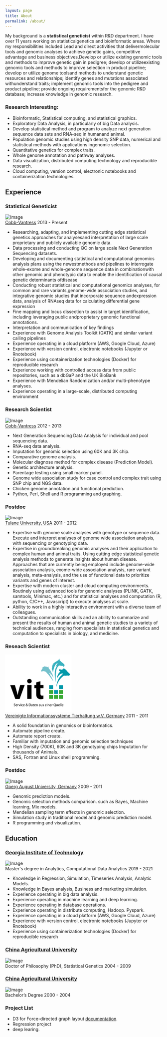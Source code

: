 ```yaml
---
layout: page
title: About
permalink: /about/
---
```


My background is a **statistical geneticist** within R&D department. I have over 11 years working on statisticalgenetics and bioinformatic areas. Where my responsibilities included Lead and direct activities that delivermolecular tools and genomic analyses to achieve genetic gains, competitive advantage and business objectives.Develop or utilize existing genomic tools and methods to improve genetic gain in pedigree; develop or utilizeexisting genomic tools and methods to improve selection in product pipeline; develop or utilize genome toolsand methods to understand genetic resources and relationships; identify genes and mutations associated withunderstand traits; implement genomic tools into the pedigree and product pipeline; provide ongoing requirementsfor the genomic R&D database; increase knowledge in genomic research.

### **Research Interesting**:

* Bioinformatic, Statistical computing, and statistical graphics.  
* Exploratory Data Analysis, in particularly of big Data analysis.  
* Develop statistical method and program to analyze next generation sequence data sets and RNA-seq in humanand animal.  
* Population genomic studies using high density SNP data, numerical and statistical methods with applications ingenomic selection.  
* Quantitative genetics for complex traits.  
* Whole genome annotation and pathway analyses.  
* Data visualization, distributed computing technology and reproducible research.  
* Cloud computing, version control, electronic notebooks and containerization technologies.  



## **Experience**

### Statistical Geneticist
![Image](https://www.cobb-vantress.com/assets/Uploads/eeea173a08/cobb-logo.png)   
[Cobb-Vantress](https://www.cobb-vantress.com/) 2013 - Present 

* Researching, adapting, and implementing cutting edge statistical genetics approaches for analysesand interpretation of large scale proprietary and publicly available genomic data.  
* Data processing and conducting QC on large scale Next Generation Sequencing datasets.  
* Developing and documenting statistical and computational genomics analysis plans using the newestmethods and pipelines to interrogate whole-exome and whole-genome sequence data in combinationwith other genomic and phenotypic data to enable the identification of causal genetic determinants ofdisease  
* Conducting robust statistical and computational genomics analyses, for common and rare variants,genome-wide association studies, and integrative genomic studies that incorporate sequence andexpression data, analysis of RNAseq data for calculating differential gene expression  
* Fine mapping and locus dissection to assist in target identification, including leveraging public andproprietary genomic functional annotations.  
* Interpretation and communication of key findings  
* Experience with Genome Analysis Toolkit (GATK) and similar variant calling pipelines  
* Experience operating in a cloud platform (AWS, Google Cloud, Azure)  
* Experience with version control, electronic notebooks (Jupyter or Rnotebook)  
* Experience using containerization technologies (Docker) for reproducible research  
* Experience working with controlled access data from public repositories, such as a dbGaP and the UK BioBank  
* Experience with Mendelian Randomization and/or multi-phenotype analyses.  
* Experience operating in a large-scale, distributed computing environment  


### Research Scientist
![Image](https://www.cobb-vantress.com/assets/Uploads/eeea173a08/cobb-logo.png)   
[Cobb-Vantress](https://www.cobb-vantress.com/) 2012 - 2013

* Next Generation Sequencing Data Analysis for individual and pool sequencing data.  
* RNA-seq data analysis.  
* Imputation for genomic selection using 60K and 3K chip.  
* Comparative genome analysis.  
* Molecular diagnose method for complex disease (Prediction Model).  
* Genetic architecture analysis.  
* Parentage testing using small marker panel.  
* Genome wide association study for case control and complex trait using SNP chip and NGS data.  
* Chicken genome annotation and functional prediction.  
* Python, Perl, Shell and R programming and graphing.  



### Postdoc
![Image](https://communications.tulane.edu/sites/g/files/rdw811/f/wordmark2color.gif)  
[Tulane University, USA](https://tulane.edu/) 2011 - 2012 

* Expertise with genome scale analyses with genotype or sequence data. Execute and interpret analyses of genome wide association analysis, with sequencing or genotyping data.  
* Expertise in groundbreaking genomic analyses and their application to complex human and animal
traits. Using cutting edge statistical genetic analysis methods to generate insights about human
disease. Approaches that are currently being employed include genome-wide association analysis,
exome-wide association analysis, rare variant analysis, meta-analysis, and the use of functional data to
prioritize variants and genes of interest.  
* Expertise with modern cluster and cloud computing environments. Routinely using advanced tools for
genomic analyses (PLINK, GATK, samtools, Minimac, etc.) and for statistical analyses and computation
(R, python, C/C++, Javascript) to execute analyses at scale.  
* Ability to work in a highly interactive environment with a diverse team of colleagues.  
* Outstanding communication skills and an ability to summarize and present the results of human and
animal genetic studies to a variety of technical audiences, ranging from specialists in statistical genetics
and computation to specialists in biology, and medicine.  


### Reseach Scientist  
![Image](vit.PNG)  
[Vereinigte Informationssysteme Tierhaltung w.V. Germany](https://www.vit.de/) 2011 - 2011 

* A solid foundation in genomics or bioinformatics.  
* Automate pipeline create.  
* Automate report create.  
* Familiar with imputation and genomic selection techniques  
* High Density (700K), 60K and 3K genotyping chips Imputation for thousands of Animals.  
* SAS, Fortran and Linux shell programming.  

### Postdoc
![Image](https://enlight-eu.org/images/logos/Logo_Gttingen.jpg)  
[Goerg August University, Germany](https://www.uni-goettingen.de/en/1.html) 2009 - 2011    

* Genomic prediction models.  
* Genomic selection methods comparison. such as Bayes, Machine learning, Mix models.  
* Mendelian sampling term effects in genomic selection.  
* Simulation study in traditional model and genomic prediction model.  
* R programming and visualization.  



## **Education**
### [Georgia Institute of Technology](https://www.gatech.edu/)  
![Image](https://img.pngio.com/logos-and-wordmarks-institute-communications-georgia-tech-georgia-tech-logo-png-456_215.png)  
Master's degree in Analytics, Computational Data Analytics
2019 - 2021

* Knowledge in Regression, Simulation, Timeseries Analysis, Analytic Models.  
* Knowledge in Bayes analysis, Business and marketing simulation.  
* Experience operating in big data analysis.  
* Experience operating in machine learning and deep learning.  
* Experience operating in database operations.  
* Experience operating in distribute computing, Hadoop. Pyspark.  
* Experience operating in a cloud platform (AWS, Google Cloud, Azure)  
* Experience with version control, electronic notebooks (Jupyter or Rnotebook)  
* Experience using containerization technologies (Docker) for reproducible  research  

### [China Agricultural University](https://en.cau.edu.cn/)  
![Image](https://www.laowaicareer.com/images/company-logo/114/140)  
Doctor of Philosophy (PhD), Statistical Genetics
2004 - 2009

### [China Agricultural University](https://en.cau.edu.cn/)   
![Image](https://www.laowaicareer.com/images/company-logo/114/140)  
Bachelor’s Degree
2000 - 2004


### **Project List**

* D3 for Force-directed graph layout [documentation](https://github.com/chenjunonly/home/blob/main/_posts/2016-05-20-D3-for-Force-directed-graph-layout.html).  
* Regression project  
* deep learing. 
